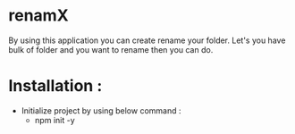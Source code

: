 # renamX
By using this application you can create rename your folder. Let's you have bulk of folder and you want to rename then you can do.

# Installation :
- Initialize project by using below command :
    - npm init -y
